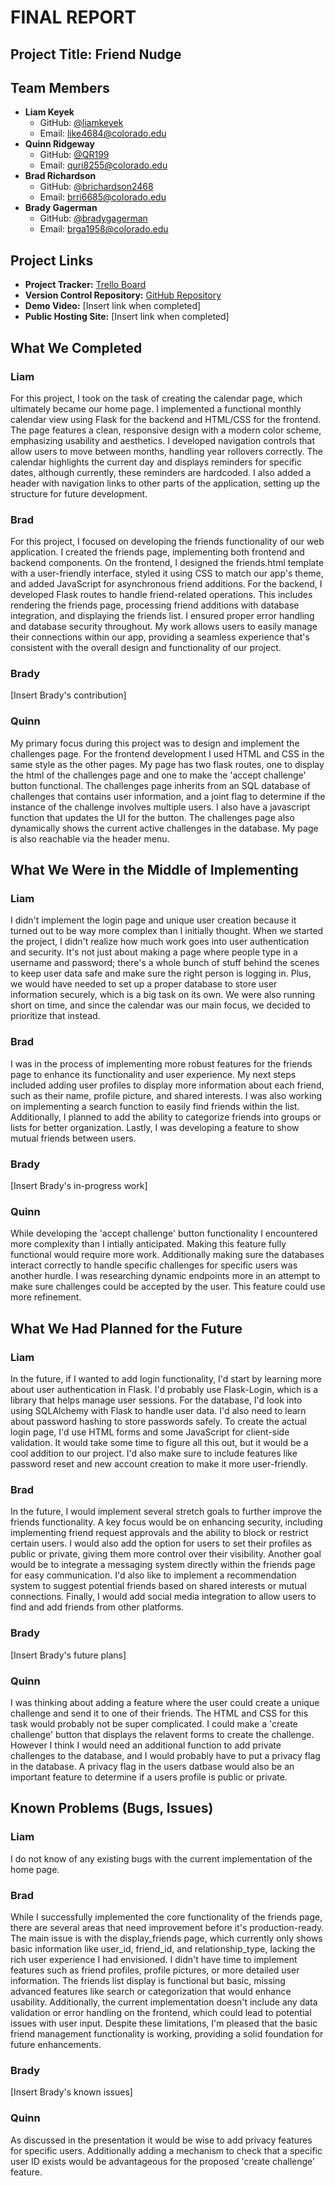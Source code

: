 # FINAL REPORT

## Project Title: Friend Nudge

## Team Members

- **Liam Keyek**
   - GitHub: [@liamkeyek](https://github.com/liamkeyek)
   - Email: like4684@colorado.edu
- **Quinn Ridgeway**
   - GitHub: [@QR199](https://github.com/QR199)
   - Email: quri8255@colorado.edu
- **Brad Richardson**
   - GitHub: [@brichardson2468](https://github.com/brichardson2468)
   - Email: brri6685@colorado.edu
- **Brady Gagerman**
   - GitHub: [@bradygagerman](https://github.com/bradygagerman)
   - Email: brga1958@colorado.edu

## Project Links

- **Project Tracker:** [Trello Board](https://trello.com/b/FuSwL9kK/cspb-3308-team-2)
- **Version Control Repository:** [GitHub Repository](https://github.com/liamkeyek/CSPB-3308-Team-2-Project)
- **Demo Video:** [Insert link when completed]
- **Public Hosting Site:** [Insert link when completed]

## What We Completed

### Liam
For this project, I took on the task of creating the calendar page, which ultimately became our home page. I implemented a functional monthly calendar view using Flask for the backend and HTML/CSS for the frontend. The page features a clean, responsive design with a modern color scheme, emphasizing usability and aesthetics. I developed navigation controls that allow users to move between months, handling year rollovers correctly. The calendar highlights the current day and displays reminders for specific dates, although currently, these reminders are hardcoded. I also added a header with navigation links to other parts of the application, setting up the structure for future development.

### Brad
For this project, I focused on developing the friends functionality of our web application. I created the friends page, implementing both frontend and backend components. On the frontend, I designed the friends.html template with a user-friendly interface, styled it using CSS to match our app's theme, and added JavaScript for asynchronous friend additions. For the backend, I developed Flask routes to handle friend-related operations. This includes rendering the friends page, processing friend additions with database integration, and displaying the friends list. I ensured proper error handling and database security throughout. My work allows users to easily manage their connections within our app, providing a seamless experience that's consistent with the overall design and functionality of our project.

### Brady
[Insert Brady's contribution]

### Quinn
My primary focus during this project was to design and implement the challenges page. For the frontend development I used HTML and CSS in the same style as the other pages. My page has two flask routes, one to display the html of the challenges page and one to make the 'accept challenge' button functional. The challenges page inherits from an SQL database of challenges that contains user information, and a joint flag to determine if the instance of the challenge involves multiple users. I also have a javascript function that updates the UI for the button. The challenges page also dynamically shows the current active challenges in the database. My page is also reachable via the header menu.    

## What We Were in the Middle of Implementing

### Liam
I didn't implement the login page and unique user creation because it turned out to be way more complex than I initially thought. When we started the project, I didn't realize how much work goes into user authentication and security. It's not just about making a page where people type in a username and password; there's a whole bunch of stuff behind the scenes to keep user data safe and make sure the right person is logging in. Plus, we would have needed to set up a proper database to store user information securely, which is a big task on its own. We were also running short on time, and since the calendar was our main focus, we decided to prioritize that instead.

### Brad
I was in the process of implementing more robust features for the friends page to enhance its functionality and user experience. My next steps included adding user profiles to display more information about each friend, such as their name, profile picture, and shared interests. I was also working on implementing a search function to easily find friends within the list. Additionally, I planned to add the ability to categorize friends into groups or lists for better organization. Lastly, I was developing a feature to show mutual friends between users.

### Brady
[Insert Brady's in-progress work]

### Quinn
While developing the 'accept challenge' button functionality I encountered more complexity than I intially anticipated. Making this feature fully functional would require more work. Additionally making sure the databases interact correctly to handle specific challenges for specific users was another hurdle. I was researching dynamic endpoints more in an attempt to make sure challenges could be accepted by the user. This feature could use more refinement.   

## What We Had Planned for the Future

### Liam
In the future, if I wanted to add login functionality, I'd start by learning more about user authentication in Flask. I'd probably use Flask-Login, which is a library that helps manage user sessions. For the database, I'd look into using SQLAlchemy with Flask to handle user data. I'd also need to learn about password hashing to store passwords safely. To create the actual login page, I'd use HTML forms and some JavaScript for client-side validation. It would take some time to figure all this out, but it would be a cool addition to our project. I'd also make sure to include features like password reset and new account creation to make it more user-friendly.

### Brad
In the future, I would implement several stretch goals to further improve the friends functionality. A key focus would be on enhancing security, including implementing friend request approvals and the ability to block or restrict certain users. I would also add the option for users to set their profiles as public or private, giving them more control over their visibility. Another goal would be to integrate a messaging system directly within the friends page for easy communication. I'd also like to implement a recommendation system to suggest potential friends based on shared interests or mutual connections. Finally, I would add social media integration to allow users to find and add friends from other platforms.

### Brady
[Insert Brady's future plans]

### Quinn
I was thinking about adding a feature where the user could create a unique challenge and send it to one of their friends. The HTML and CSS for this task would probably not be super complicated. I could make a 'create challenge' button that displays the relavent forms to create the challenge. However I think I would need an additional function to add private challenges to the database, and I would probably have to put a privacy flag in the database. A privacy flag in the users datbase would also be an important feature to determine if a users profile is public or private.  

## Known Problems (Bugs, Issues)

### Liam
I do not know of any existing bugs with the current implementation of the home page.

### Brad
While I successfully implemented the core functionality of the friends page, there are several areas that need improvement before it's production-ready. The main issue is with the display_friends page, which currently only shows basic information like user_id, friend_id, and relationship_type, lacking the rich user experience I had envisioned. I didn't have time to implement features such as friend profiles, profile pictures, or more detailed user information. The friends list display is functional but basic, missing advanced features like search or categorization that would enhance usability. Additionally, the current implementation doesn't include any data validation or error handling on the frontend, which could lead to potential issues with user input. Despite these limitations, I'm pleased that the basic friend management functionality is working, providing a solid foundation for future enhancements.

### Brady
[Insert Brady's known issues]

### Quinn
As discussed in the presentation it would be wise to add privacy features for specific users. Additionally adding a mechanism to check that a specific user ID exists would be advantageous for the proposed 'create challenge' feature. 
